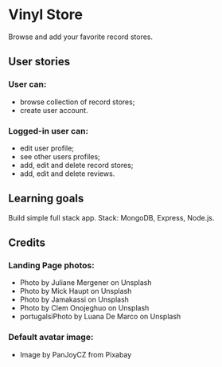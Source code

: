 # Vinyl Store

Browse and add your favorite record stores.

## User stories

### User can:
- browse collection of record stores;
- create user account.

### Logged-in user can:
- edit user profile;
- see other users profiles;
- add, edit and delete record stores;
- add, edit and delete reviews.

## Learning goals

Build simple full stack app.
Stack: MongoDB, Express, Node.js.

## Credits

### Landing Page photos:
- Photo by Juliane Mergener on Unsplash
- Photo by Mick Haupt on Unsplash
- Photo by Jamakassi on Unsplash
- Photo by Clem Onojeghuo on Unsplash
- portugalsiPhoto by Luana De Marco on Unsplash

### Default avatar image:
- Image by PanJoyCZ from Pixabay